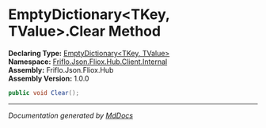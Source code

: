 ﻿<!--  
  <auto-generated>   
    The contents of this file were generated by a tool.  
    Changes to this file may be list if the file is regenerated  
  </auto-generated>   
-->

# EmptyDictionary\<TKey, TValue\>.Clear Method

**Declaring Type:** [EmptyDictionary\<TKey, TValue\>](../index.md)  
**Namespace:** [Friflo.Json.Fliox.Hub.Client.Internal](../../index.md)  
**Assembly:** Friflo.Json.Fliox.Hub  
**Assembly Version:** 1.0.0

```csharp
public void Clear();
```
___

*Documentation generated by [MdDocs](https://github.com/ap0llo/mddocs)*

